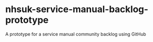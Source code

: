 # nhsuk-service-manual-backlog-prototype
A prototype for a service manual community backlog using GitHub
